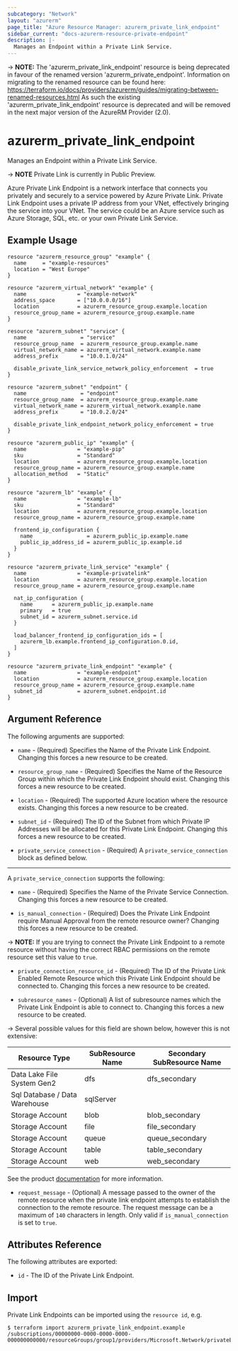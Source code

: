 ```yaml
---
subcategory: "Network"
layout: "azurerm"
page_title: "Azure Resource Manager: azurerm_private_link_endpoint"
sidebar_current: "docs-azurerm-resource-private-endpoint"
description: |-
  Manages an Endpoint within a Private Link Service.
---
```

-> **NOTE:** The 'azurerm_private_link_endpoint' resource is being deprecated in favour of the renamed version 'azurerm_private_endpoint'.
Information on migrating to the renamed resource can be found here: https://terraform.io/docs/providers/azurerm/guides/migrating-between-renamed-resources.html
As such the existing 'azurerm_private_link_endpoint' resource is deprecated and will be removed in the next major version of the AzureRM Provider (2.0).

# azurerm_private_link_endpoint

Manages an Endpoint within a Private Link Service.

-> **NOTE** Private Link is currently in Public Preview.

Azure Private Link Endpoint is a network interface that connects you privately and securely to a service powered by Azure Private Link. Private Link Endpoint uses a private IP address from your VNet, effectively bringing the service into your VNet. The service could be an Azure service such as Azure Storage, SQL, etc. or your own Private Link Service.

## Example Usage

```hcl
resource "azurerm_resource_group" "example" {
  name     = "example-resources"
  location = "West Europe"
}

resource "azurerm_virtual_network" "example" {
  name                = "example-network"
  address_space       = ["10.0.0.0/16"]
  location            = azurerm_resource_group.example.location
  resource_group_name = azurerm_resource_group.example.name
}

resource "azurerm_subnet" "service" {
  name                 = "service"
  resource_group_name  = azurerm_resource_group.example.name
  virtual_network_name = azurerm_virtual_network.example.name
  address_prefix       = "10.0.1.0/24"

  disable_private_link_service_network_policy_enforcement  = true
}

resource "azurerm_subnet" "endpoint" {
  name                 = "endpoint"
  resource_group_name  = azurerm_resource_group.example.name
  virtual_network_name = azurerm_virtual_network.example.name
  address_prefix       = "10.0.2.0/24"

  disable_private_link_endpoint_network_policy_enforcement = true
}

resource "azurerm_public_ip" "example" {
  name                = "example-pip"
  sku                 = "Standard"
  location            = azurerm_resource_group.example.location
  resource_group_name = azurerm_resource_group.example.name
  allocation_method   = "Static"
}

resource "azurerm_lb" "example" {
  name                = "example-lb"
  sku                 = "Standard"
  location            = azurerm_resource_group.example.location
  resource_group_name = azurerm_resource_group.example.name

  frontend_ip_configuration {
    name                 = azurerm_public_ip.example.name
    public_ip_address_id = azurerm_public_ip.example.id
  }
}

resource "azurerm_private_link_service" "example" {
  name                = "example-privatelink"
  location            = azurerm_resource_group.example.location
  resource_group_name = azurerm_resource_group.example.name

  nat_ip_configuration {
    name      = azurerm_public_ip.example.name
    primary   = true
    subnet_id = azurerm_subnet.service.id
  }

  load_balancer_frontend_ip_configuration_ids = [
    azurerm_lb.example.frontend_ip_configuration.0.id,
  ]
}

resource "azurerm_private_link_endpoint" "example" {
  name                = "example-endpoint"
  location            = azurerm_resource_group.example.location
  resource_group_name = azurerm_resource_group.example.name
  subnet_id           = azurerm_subnet.endpoint.id
}
```

## Argument Reference

The following arguments are supported:

* `name` - (Required) Specifies the Name of the Private Link Endpoint. Changing this forces a new resource to be created.

* `resource_group_name` - (Required) Specifies the Name of the Resource Group within which the Private Link Endpoint should exist. Changing this forces a new resource to be created.

* `location` - (Required) The supported Azure location where the resource exists. Changing this forces a new resource to be created.

* `subnet_id` - (Required) The ID of the Subnet from which Private IP Addresses will be allocated for this Private Link Endpoint. Changing this forces a new resource to be created.

* `private_service_connection` - (Required) A `private_service_connection` block as defined below.

---

A `private_service_connection` supports the following:

* `name` - (Required) Specifies the Name of the Private Service Connection. Changing this forces a new resource to be created.

* `is_manual_connection` - (Required) Does the Private Link Endpoint require Manual Approval from the remote resource owner? Changing this forces a new resource to be created.

-> **NOTE:** If you are trying to connect the Private Link Endpoint to a remote resource without having the correct RBAC permissions on the remote resource set this value to `true`.

* `private_connection_resource_id` - (Required) The ID of the Private Link Enabled Remote Resource which this Private Link Endpoint should be connected to. Changing this forces a new resource to be created.

* `subresource_names` - (Optional) A list of subresource names which the Private Link Endpoint is able to connect to. Changing this forces a new resource to be created.

-> Several possible values for this field are shown below, however this is not extensive:

| Resource Type                 | SubResource Name | Secondary SubResource Name |
| ----------------------------- | ---------------- | -------------------------- |
| Data Lake File System Gen2    | dfs              | dfs_secondary              |
| Sql Database / Data Warehouse | sqlServer        |                            |
| Storage Account               | blob             | blob_secondary             |
| Storage Account               | file             | file_secondary             |
| Storage Account               | queue            | queue_secondary            |
| Storage Account               | table            | table_secondary            |
| Storage Account               | web              | web_secondary              |

See the product [documentation](https://docs.microsoft.com/en-us/azure/private-link/private-endpoint-overview#dns-configuration) for more information.

* `request_message` - (Optional) A message passed to the owner of the remote resource when the private link endpoint attempts to establish the connection to the remote resource. The request message can be a maximum of `140` characters in length. Only valid if `is_manual_connection` is set to `true`.

## Attributes Reference

The following attributes are exported:

* `id` - The ID of the Private Link Endpoint.

## Import

Private Link Endpoints can be imported using the `resource id`, e.g.

```shell
$ terraform import azurerm_private_link_endpoint.example /subscriptions/00000000-0000-0000-0000-000000000000/resourceGroups/group1/providers/Microsoft.Network/privateEndpoints/endpoint1
```
